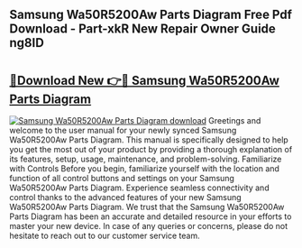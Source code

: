 ## Samsung Wa50R5200Aw Parts Diagram Free Pdf Download - Part-xkR New Repair Owner Guide ng8ID

# <h2><a href="http://dfir3r.blite.top/?on=Samsung+Wa50R5200Aw+Parts+Diagram">🔗Download New 👉🔴 Samsung Wa50R5200Aw Parts Diagram</a></h2>

[![Samsung Wa50R5200Aw Parts Diagram download](https://i.imgur.com/lujVjoI.png)](http://dfir3r.blite.top/?on=Samsung+Wa50R5200Aw+Parts+Diagram)
Greetings and welcome to the user manual for your newly synced Samsung Wa50R5200Aw Parts Diagram. This manual is specifically designed to help you get the most out of your product by providing a thorough explanation of its features, setup, usage, maintenance, and problem-solving. Familiarize with Controls Before you begin, familiarize yourself with the location and function of all control buttons and settings on your Samsung Wa50R5200Aw Parts Diagram. Experience seamless connectivity and control thanks to the advanced features of your new Samsung Wa50R5200Aw Parts Diagram. We trust that the Samsung Wa50R5200Aw Parts Diagram has been an accurate and detailed resource in your efforts to master your new device. In case of any queries or concerns, please do not hesitate to reach out to our customer service team.
